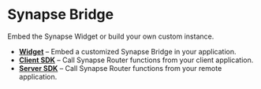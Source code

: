 # Synapse Bridge

Embed the Synapse Widget or build your own custom instance.

* **[Widget](#)** – Embed a customized Synapse Bridge in your application.
* **[Client SDK](#)** – Call Synapse Router functions from your client application.
* **[Server SDK](#)** – Call Synapse Router functions from your remote application.
